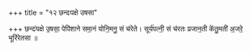 +++
title = "१२ छन्दःपक्षे उषसा"

+++
छन्दः॑पक्षे उ॒षसा॒ पेपि॑शाने समा॒नं योनि॒मनु॒ सं च॑रेते। सूर्य॑पत्नी॒ सं च॑रतः प्रजान॒ती के॑तु॒मती॑ अ॒जरे॒ भूरि॑रेतसा ॥